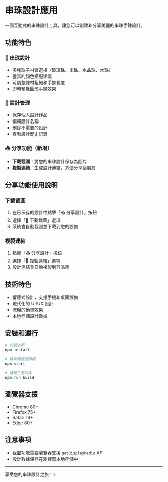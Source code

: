 # 串珠設計應用

一個互動式的串珠設計工具，讓您可以創建和分享美麗的串珠手鍊設計。

## 功能特色

### 🎨 串珠設計
- 多種珠子材質選擇（玻璃珠、米珠、水晶珠、木珠）
- 豐富的顏色搭配建議
- 可調整線材粗細和手鍊長度
- 即時預覽圓形手鍊效果

### 💾 設計管理
- 保存個人設計作品
- 編輯設計名稱
- 刪除不需要的設計
- 查看設計歷史記錄

### 📤 分享功能（新增）
- **下載截圖**：將您的串珠設計保存為圖片
- **複製連結**：生成設計連結，方便分享給朋友

## 分享功能使用說明

### 下載截圖
1. 在已保存的設計中點擊「📤 分享設計」按鈕
2. 選擇「📸 下載截圖」選項
3. 系統會自動截圖並下載到您的設備

### 複製連結
1. 點擊「📤 分享設計」按鈕
2. 選擇「🔗 複製連結」選項
3. 設計連結會自動複製到剪貼簿


## 技術特色

- 響應式設計，支援手機和桌面設備
- 現代化的 UI/UX 設計
- 流暢的動畫效果
- 本地存儲設計數據

## 安裝和運行

```bash
# 安裝依賴
npm install

# 啟動開發服務器
npm start

# 構建生產版本
npm run build
```

## 瀏覽器支援

- Chrome 80+
- Firefox 75+
- Safari 13+
- Edge 80+

## 注意事項

- 截圖功能需要瀏覽器支援 `getDisplayMedia` API
- 設計數據保存在瀏覽器本地存儲中

---

享受您的串珠設計之旅！✨
